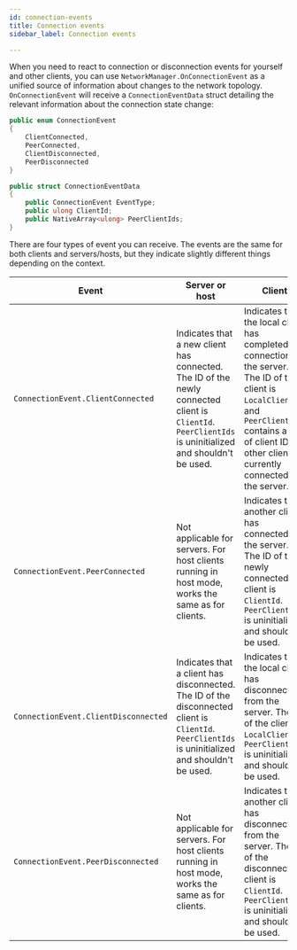 ```yaml
---
id: connection-events
title: Connection events
sidebar_label: Connection events

---
```


When you need to react to connection or disconnection events for yourself and other clients, you can use `NetworkManager.OnConnectionEvent` as a unified source of information about changes to the network topology. `OnConnectionEvent` will receive a `ConnectionEventData` struct detailing the relevant information about the connection state change:

```csharp
public enum ConnectionEvent
{
    ClientConnected,
    PeerConnected,
    ClientDisconnected,
    PeerDisconnected
}

public struct ConnectionEventData
{
    public ConnectionEvent EventType;
    public ulong ClientId;
    public NativeArray<ulong> PeerClientIds;
}
```

There are four types of event you can receive. The events are the same for both clients and servers/hosts, but they indicate slightly different things depending on the context.

|Event   |Server or host   |Client   |
|---|---|---|
|`ConnectionEvent.ClientConnected`   |Indicates that a new client has connected. The ID of the newly connected client is `ClientId`. `PeerClientIds` is uninitialized and shouldn't be used.|Indicates that the local client has completed its connection to the server. The ID of the client is `LocalClientId`, and `PeerClientIds` contains a list of client IDs of other clients currently connected to the server.|
|`ConnectionEvent.PeerConnected`     |Not applicable for servers. For host clients running in host mode, works the same as for clients.|Indicates that another client has connected to the server. The ID of the newly connected client is `ClientId`. `PeerClientIds` is uninitialized and shouldn't be used. |
|`ConnectionEvent.ClientDisconnected`|Indicates that a client has disconnected. The ID of the disconnected client is `ClientId`. `PeerClientIds` is uninitialized and shouldn't be used.|Indicates that the local client has disconnected from the server. The ID of the client is `LocalClientId`. `PeerClientIds` is uninitialized and shouldn't be used.    |
|`ConnectionEvent.PeerDisconnected`  |Not applicable for servers. For host clients running in host mode, works the same as for clients.| Indicates that another client has disconnected from the server. The ID of the disconnected client is `ClientId`. `PeerClientIds` is uninitialized and shouldn't be used.|
